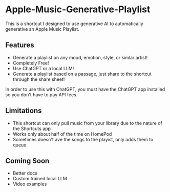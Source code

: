 # Apple-Music-Generative-Playlist
This is a shortcut I designed to use generative AI to automatically generative an Apple Music Playlist. 

## Features 
- Generate a playlist on any mood, emotion, style, or simlar artist!
- Completely Free!
- Use ChatGPT or a local LLM!
- Generate a playlist based on a passage, just share to the shortcut through the share sheet!

In order to use this with ChatGPT, you must have the ChatGPT app installed so you don't have to pay API fees. 

## Limitations
- This shortcut can only pull music from your library due to the nature of the Shortcuts app
- Works only about half of the time on HomePod
- Sometimes doesn't ave the songs to the playist, only adds them to queue

## Coming Soon
- Better docs
- Custom trained local LLM
- Video examples 


